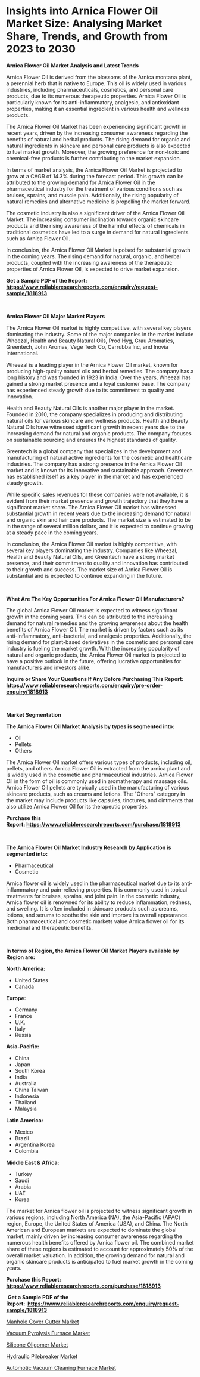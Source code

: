 <p><h1>Insights into Arnica Flower Oil Market Size: Analysing Market Share, Trends, and Growth from 2023 to 2030</h1></p><p><strong>Arnica Flower Oil Market Analysis and Latest Trends</strong></p>
<p><p>Arnica Flower Oil is derived from the blossoms of the Arnica montana plant, a perennial herb that is native to Europe. This oil is widely used in various industries, including pharmaceuticals, cosmetics, and personal care products, due to its numerous therapeutic properties. Arnica Flower Oil is particularly known for its anti-inflammatory, analgesic, and antioxidant properties, making it an essential ingredient in various health and wellness products.</p><p>The Arnica Flower Oil Market has been experiencing significant growth in recent years, driven by the increasing consumer awareness regarding the benefits of natural and herbal products. The rising demand for organic and natural ingredients in skincare and personal care products is also expected to fuel market growth. Moreover, the growing preference for non-toxic and chemical-free products is further contributing to the market expansion.</p><p>In terms of market analysis, the Arnica Flower Oil Market is projected to grow at a CAGR of 14.3% during the forecast period. This growth can be attributed to the growing demand for Arnica Flower Oil in the pharmaceutical industry for the treatment of various conditions such as bruises, sprains, and muscle pain. Additionally, the rising popularity of natural remedies and alternative medicine is propelling the market forward.</p><p>The cosmetic industry is also a significant driver of the Arnica Flower Oil Market. The increasing consumer inclination towards organic skincare products and the rising awareness of the harmful effects of chemicals in traditional cosmetics have led to a surge in demand for natural ingredients such as Arnica Flower Oil.</p><p>In conclusion, the Arnica Flower Oil Market is poised for substantial growth in the coming years. The rising demand for natural, organic, and herbal products, coupled with the increasing awareness of the therapeutic properties of Arnica Flower Oil, is expected to drive market expansion.</p></p>
<p><strong>Get a Sample PDF of the Report:&nbsp; <a href="https://www.reliableresearchreports.com/enquiry/request-sample/1818913">https://www.reliableresearchreports.com/enquiry/request-sample/1818913</a></strong></p>
<p>&nbsp;</p>
<p><strong>Arnica Flower Oil Major Market Players</strong></p>
<p><p>The Arnica Flower Oil market is highly competitive, with several key players dominating the industry. Some of the major companies in the market include Wheezal, Health and Beauty Natural Oils, Prod'Hyg, Grau Aromatics, Greentech, John Aromas, Vege Tech Co, Carrubba Inc, and Inovia International.</p><p>Wheezal is a leading player in the Arnica Flower Oil market, known for producing high-quality natural oils and herbal remedies. The company has a long history and was founded in 1923 in India. Over the years, Wheezal has gained a strong market presence and a loyal customer base. The company has experienced steady growth due to its commitment to quality and innovation.</p><p>Health and Beauty Natural Oils is another major player in the market. Founded in 2010, the company specializes in producing and distributing natural oils for various skincare and wellness products. Health and Beauty Natural Oils have witnessed significant growth in recent years due to the increasing demand for natural and organic products. The company focuses on sustainable sourcing and ensures the highest standards of quality.</p><p>Greentech is a global company that specializes in the development and manufacturing of natural active ingredients for the cosmetic and healthcare industries. The company has a strong presence in the Arnica Flower Oil market and is known for its innovative and sustainable approach. Greentech has established itself as a key player in the market and has experienced steady growth.</p><p>While specific sales revenues for these companies were not available, it is evident from their market presence and growth trajectory that they have a significant market share. The Arnica Flower Oil market has witnessed substantial growth in recent years due to the increasing demand for natural and organic skin and hair care products. The market size is estimated to be in the range of several million dollars, and it is expected to continue growing at a steady pace in the coming years.</p><p>In conclusion, the Arnica Flower Oil market is highly competitive, with several key players dominating the industry. Companies like Wheezal, Health and Beauty Natural Oils, and Greentech have a strong market presence, and their commitment to quality and innovation has contributed to their growth and success. The market size of Arnica Flower Oil is substantial and is expected to continue expanding in the future.</p></p>
<p>&nbsp;</p>
<p><strong>What Are The Key Opportunities For Arnica Flower Oil Manufacturers?</strong></p>
<p><p>The global Arnica Flower Oil market is expected to witness significant growth in the coming years. This can be attributed to the increasing demand for natural remedies and the growing awareness about the health benefits of Arnica Flower Oil. The market is driven by factors such as its anti-inflammatory, anti-bacterial, and analgesic properties. Additionally, the rising demand for plant-based derivatives in the cosmetic and personal care industry is fueling the market growth. With the increasing popularity of natural and organic products, the Arnica Flower Oil market is projected to have a positive outlook in the future, offering lucrative opportunities for manufacturers and investors alike.</p></p>
<p><strong>Inquire or Share Your Questions If Any Before Purchasing This Report: <a href="https://www.reliableresearchreports.com/enquiry/pre-order-enquiry/1818913">https://www.reliableresearchreports.com/enquiry/pre-order-enquiry/1818913</a></strong></p>
<p>&nbsp;</p>
<p><strong>Market Segmentation</strong></p>
<p><strong>The Arnica Flower Oil Market Analysis by types is segmented into:</strong></p>
<p><ul><li>Oil</li><li>Pellets</li><li>Others</li></ul></p>
<p><p>The Arnica Flower Oil market offers various types of products, including oil, pellets, and others. Arnica Flower Oil is extracted from the arnica plant and is widely used in the cosmetic and pharmaceutical industries. Arnica Flower Oil in the form of oil is commonly used in aromatherapy and massage oils. Arnica Flower Oil pellets are typically used in the manufacturing of various skincare products, such as creams and lotions. The "Others" category in the market may include products like capsules, tinctures, and ointments that also utilize Arnica Flower Oil for its therapeutic properties.</p></p>
<p><strong>Purchase this Report:&nbsp;<a href="https://www.reliableresearchreports.com/purchase/1818913">https://www.reliableresearchreports.com/purchase/1818913</a></strong></p>
<p>&nbsp;</p>
<p><strong>The Arnica Flower Oil Market Industry Research by Application is segmented into:</strong></p>
<p><ul><li>Pharmaceutical</li><li>Cosmetic</li></ul></p>
<p><p>Arnica flower oil is widely used in the pharmaceutical market due to its anti-inflammatory and pain-relieving properties. It is commonly used in topical treatments for bruises, sprains, and joint pain. In the cosmetic industry, Arnica flower oil is renowned for its ability to reduce inflammation, redness, and swelling. It is often included in skincare products such as creams, lotions, and serums to soothe the skin and improve its overall appearance. Both pharmaceutical and cosmetic markets value Arnica flower oil for its medicinal and therapeutic benefits.</p></p>
<p>&nbsp;</p>
<p><strong>In terms of Region, the Arnica Flower Oil Market Players available by Region are:</strong></p>
<p>
    <p> <strong> North America: </strong>
        <ul>
            <li>United States</li>
            <li>Canada</li>
        </ul>
        </p> 
    <p> <strong> Europe: </strong>
        <ul>
            <li>Germany</li>
            <li>France</li>
            <li>U.K.</li>
            <li>Italy</li>
            <li>Russia</li>
        </ul>
        </p> 
    <p> <strong> Asia-Pacific: </strong>
        <ul>
            <li>China</li>
            <li>Japan</li>
            <li>South Korea</li>
            <li>India</li>
            <li>Australia</li>
            <li>China Taiwan</li>
            <li>Indonesia</li>
            <li>Thailand</li>
            <li>Malaysia</li>
        </ul>
        </p> 
    <p> <strong> Latin America: </strong>
        <ul>
            <li>Mexico</li>
            <li>Brazil</li>
            <li>Argentina Korea</li>
            <li>Colombia</li>
        </ul>
        </p> 
    <p> <strong> Middle East & Africa: </strong>
        <ul>
            <li>Turkey</li>
            <li>Saudi</li>
            <li>Arabia</li>
            <li>UAE</li>
            <li>Korea</li>
        </ul>
    </p>
    </p>
<p><p>The market for Arnica flower oil is projected to witness significant growth in various regions, including North America (NA), the Asia-Pacific (APAC) region, Europe, the United States of America (USA), and China. The North American and European markets are expected to dominate the global market, mainly driven by increasing consumer awareness regarding the numerous health benefits offered by Arnica flower oil. The combined market share of these regions is estimated to account for approximately 50% of the overall market valuation. In addition, the growing demand for natural and organic skincare products is anticipated to fuel market growth in the coming years.</p></p>
<p><strong>Purchase this Report: <a href="https://www.reliableresearchreports.com/purchase/1818913">https://www.reliableresearchreports.com/purchase/1818913</a></strong></p>
<p>&nbsp;<strong>Get a Sample PDF of the Report:&nbsp;&nbsp;<a href="https://www.reliableresearchreports.com/enquiry/request-sample/1818913">https://www.reliableresearchreports.com/enquiry/request-sample/1818913</a></strong></p>
<p><strong></strong></p>
<p><p><a href="https://medium.com/@grayceyundt1913/manhole-cover-cutter-market-size-and-market-trends-complete-industry-overview-2023-to-2030-c457a476c781">Manhole Cover Cutter Market</a></p><p><a href="https://medium.com/@jalenmurphy48/vacuum-pyrolysis-furnace-market-trends-forecast-and-competitive-analysis-to-2030-124b5856b1d8">Vacuum Pyrolysis Furnace Market</a></p><p><a href="https://github.com/NorbertYates/Market-Research-Report-List-2/blob/main/silicone-oligomer-market.md">Silicone Oligomer Market</a></p><p><a href="https://medium.com/@elsahermann/hydraulic-pilebreaker-market-research-report-its-history-and-forecast-2023-to-2030-f6db7c873123">Hydraulic Pilebreaker Market</a></p><p><a href="https://medium.com/@hunterwyman1984/analyzing-automotic-vacuum-cleaning-furnace-market-global-industry-perspective-and-forecast-2023-661bfc4b5f8a">Automotic Vacuum Cleaning Furnace Market</a></p></p>